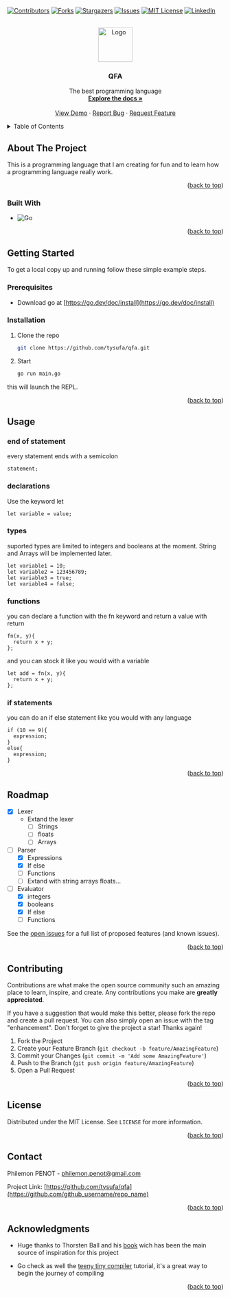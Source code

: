 <!-- Improved compatibility of back to top link: See: https://github.com/othneildrew/Best-README-Template/pull/73 -->
<a name="readme-top"></a>
<!--
*** Thanks for checking out the Best-README-Template. If you have a suggestion
*** that would make this better, please fork the repo and create a pull request
*** or simply open an issue with the tag "enhancement".
*** Don't forget to give the project a star!
*** Thanks again! Now go create something AMAZING! :D
-->



<!-- PROJECT SHIELDS -->
<!--
*** I'm using markdown "reference style" links for readability.
*** Reference links are enclosed in brackets [ ] instead of parentheses ( ).
*** See the bottom of this document for the declaration of the reference variables
*** for contributors-url, forks-url, etc. This is an optional, concise syntax you may use.
*** https://www.markdownguide.org/basic-syntax/#reference-style-links
-->
[![Contributors][contributors-shield]][contributors-url]
[![Forks][forks-shield]][forks-url]
[![Stargazers][stars-shield]][stars-url]
[![Issues][issues-shield]][issues-url]
[![MIT License][license-shield]][license-url]
[![LinkedIn][linkedin-shield]][linkedin-url]



<!-- PROJECT LOGO -->
<br />
<div align="center">
  <a href="https://github.com/tysufa/qfa">
    <img src="images/logo.png" alt="Logo" width="80" height="80">
  </a>

<h3 align="center">QFA</h3>

  <p align="center">
    The best programming language
    <br />
    <a href="https://github.com/tysufa/qfa"><strong>Explore the docs »</strong></a>
    <br />
    <br />
    <a href="https://github.com/tysufa/qfa">View Demo</a>
    ·
    <a href="https://github.com/tysufa/qfa/issues">Report Bug</a>
    ·
    <a href="https://github.com/tysufa/qfa/issues">Request Feature</a>
  </p>
</div>



<!-- TABLE OF CONTENTS -->
<details>
  <summary>Table of Contents</summary>
  <ol>
    <li>
      <a href="#about-the-project">About The Project</a>
      <ul>
        <li><a href="#built-with">Built With</a></li>
      </ul>
    </li>
    <li>
      <a href="#getting-started">Getting Started</a>
      <ul>
        <li><a href="#prerequisites">Prerequisites</a></li>
        <li><a href="#installation">Installation</a></li>
      </ul>
    </li>
    <li><a href="#usage">Usage</a></li>
    <li><a href="#roadmap">Roadmap</a></li>
    <li><a href="#contributing">Contributing</a></li>
    <li><a href="#license">License</a></li>
    <li><a href="#contact">Contact</a></li>
    <li><a href="#acknowledgments">Acknowledgments</a></li>
  </ol>
</details>



<!-- ABOUT THE PROJECT -->
## About The Project

<!-- [![Product Name Screen Shot][product-screenshot]](https://example.com) -->

This is a programming language that I am creating for fun and to learn how a programming language really work.

<p align="right">(<a href="#readme-top">back to top</a>)</p>



### Built With
* ![Go](https://img.shields.io/badge/go-%2300ADD8.svg?style=for-the-badge&logo=go&logoColor=white)

<p align="right">(<a href="#readme-top">back to top</a>)</p>



<!-- GETTING STARTED -->
## Getting Started

To get a local copy up and running follow these simple example steps.

### Prerequisites

* Download go at [https://go.dev/doc/install](https://go.dev/doc/install)

### Installation
1. Clone the repo
   ```sh
   git clone https://github.com/tysufa/qfa.git
   ```
2. Start
   ```sh
   go run main.go
   ```

this will launch the REPL.

<p align="right">(<a href="#readme-top">back to top</a>)</p>



<!-- USAGE EXAMPLES -->

## Usage

### end of statement
every statement ends with a semicolon
```
statement;
```

### declarations
Use the keyword let
```
let variable = value;
```
### types
suported types are limited to integers and booleans at the moment. String and Arrays will be implemented later.
```
let variable1 = 10;
let variable2 = 123456789;
let variable3 = true;
let variable4 = false;
```
### functions
you can declare a function with the fn keyword and return a value with return
```
fn(x, y){
  return x + y;
};
```
and you can stock it like you would with a variable
```
let add = fn(x, y){
  return x + y;
};
```
### if statements
you can do an if else statement like you would with any language
```
if (10 == 9){
  expression;
}
else{
  expression;
}
```
<!-- _For more examples, please refer to the [Documentation](https://example.com)_ -->

<p align="right">(<a href="#readme-top">back to top</a>)</p>



<!-- ROADMAP -->
## Roadmap

- [x] Lexer
	- Extand the lexer
		- [ ] Strings
		- [ ] floats
		- [ ] Arrays
- [ ] Parser
  - [x] Expressions
  - [x] If else
  - [ ] Functions
  - [ ] Extand with string arrays floats...

- [ ] Evaluator
  - [x] integers
  - [x] booleans
  - [x] If else
  - [ ] Functions

See the [open issues](https://github.com/tysufa/qfa/issues) for a full list of proposed features (and known issues).

<p align="right">(<a href="#readme-top">back to top</a>)</p>



<!-- CONTRIBUTING -->
## Contributing

Contributions are what make the open source community such an amazing place to learn, inspire, and create. Any contributions you make are **greatly appreciated**.

If you have a suggestion that would make this better, please fork the repo and create a pull request. You can also simply open an issue with the tag "enhancement".
Don't forget to give the project a star! Thanks again!

1. Fork the Project
2. Create your Feature Branch (`git checkout -b feature/AmazingFeature`)
3. Commit your Changes (`git commit -m 'Add some AmazingFeature'`)
4. Push to the Branch (`git push origin feature/AmazingFeature`)
5. Open a Pull Request

<p align="right">(<a href="#readme-top">back to top</a>)</p>



<!-- LICENSE -->
## License

Distributed under the MIT License. See `LICENSE` for more information.

<p align="right">(<a href="#readme-top">back to top</a>)</p>



<!-- CONTACT -->
## Contact

Philemon PENOT - philemon.penot@gmail.com

Project Link: [https://github.com/tysufa/qfa](https://github.com/github_username/repo_name)

<p align="right">(<a href="#readme-top">back to top</a>)</p>



<!-- ACKNOWLEDGMENTS -->
## Acknowledgments

* []() Huge thanks to Thorsten Ball and his [book](https://interpreterbook.com/) wich has been the main source of inspiration for this project

* []() Go check as well the [teeny tiny compiler](https://austinhenley.com/blog/teenytinycompiler1.html) tutorial, it's a great way to begin the journey of compiling


<p align="right">(<a href="#readme-top">back to top</a>)</p>



<!-- MARKDOWN LINKS & IMAGES -->
<!-- https://www.markdownguide.org/basic-syntax/#reference-style-links -->
[contributors-shield]: https://img.shields.io/github/contributors/tysufa/qfa.svg?style=for-the-badge
[contributors-url]: https://github.com/tysufa/qfa/graphs/contributors
[forks-shield]: https://img.shields.io/github/forks/tysufa/qfa.svg?style=for-the-badge
[forks-url]: https://github.com/tysufa/qfa/network/members
[stars-shield]: https://img.shields.io/github/stars/tysufa/qfa.svg?style=for-the-badge
[stars-url]: https://github.com/tysufa/qfa/stargazers
[issues-shield]: https://img.shields.io/github/issues/tysufa/qfa.svg?style=for-the-badge
[issues-url]: https://github.com/tysufa/qfa/issues
[license-shield]: https://img.shields.io/github/license/tysufa/qfa.svg?style=for-the-badge
[license-url]: https://github.com/tysufa/qfa/blob/master/LICENSE
[linkedin-shield]: https://img.shields.io/badge/-LinkedIn-black.svg?style=for-the-badge&logo=linkedin&colorB=555
[linkedin-url]: https://linkedin.com/in/linkedin_username
[product-screenshot]: images/screenshot.png
[Next.js]: https://img.shields.io/badge/next.js-000000?style=for-the-badge&logo=nextdotjs&logoColor=white
[Next-url]: https://nextjs.org/
[React.js]: https://img.shields.io/badge/React-20232A?style=for-the-badge&logo=react&logoColor=61DAFB
[React-url]: https://reactjs.org/
[Vue.js]: https://img.shields.io/badge/Vue.js-35495E?style=for-the-badge&logo=vuedotjs&logoColor=4FC08D
[Vue-url]: https://vuejs.org/
[Angular.io]: https://img.shields.io/badge/Angular-DD0031?style=for-the-badge&logo=angular&logoColor=white
[Angular-url]: https://angular.io/
[Svelte.dev]: https://img.shields.io/badge/Svelte-4A4A55?style=for-the-badge&logo=svelte&logoColor=FF3E00
[Svelte-url]: https://svelte.dev/
[Laravel.com]: https://img.shields.io/badge/Laravel-FF2D20?style=for-the-badge&logo=laravel&logoColor=white
[Laravel-url]: https://laravel.com
[Bootstrap.com]: https://img.shields.io/badge/Bootstrap-563D7C?style=for-the-badge&logo=bootstrap&logoColor=white
[Bootstrap-url]: https://getbootstrap.com
[JQuery.com]: https://img.shields.io/badge/jQuery-0769AD?style=for-the-badge&logo=jquery&logoColor=white
[JQuery-url]: https://jquery.com 
